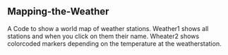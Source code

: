 ## Mapping-the-Weather
A Code to show a world map of weather stations.
Weather1 shows all stations and when you click on them their name.
Wheater2 shows colorcoded markers depending on the temperature at the weatherstation.
